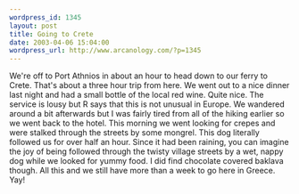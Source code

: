 ```yaml
--- 
wordpress_id: 1345
layout: post
title: Going to Crete
date: 2003-04-06 15:04:00
wordpress_url: http://www.arcanology.com/?p=1345
---
```

We&apos;re off to Port Athnios in about an hour to head down to our ferry to Crete. That&apos;s about a three hour trip from here. We went out to a nice dinner last night and had a small bottle of the local red wine. Quite nice. The service is lousy but R says that this is not unusual in Europe. We wandered around a bit afterwards but I was fairly tired from all of the hiking earlier so we went back to the hotel. This morning we went looking for crepes and were stalked through the streets by some mongrel. This dog literally followed us for over half an hour. Since it had been raining, you can imagine the joy of being followed through the twisty village streets by a wet, nappy dog while we looked for yummy food. I did find chocolate covered baklava though. All this and we still have more than a week to go here in Greece. Yay!
